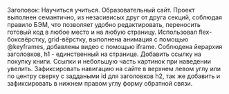 Заголовок: Научиться учиться.
Образовательный сайт. Проект выполнен семантично, из незасивисых друг от друга секций, соблюдая правило БЭМ, что позволяет удобно редактировать, переносить готовый код в любое место и на любую страницу. Использовал flex-боксвёрстку, grid-вёрстку, выполнена анимация с помощью @keyframes, добавлены видео с помощью iframe. Соблюдена йерархия заголовков, h1 - единственный на странице.
Добавить ссылку на покупку книги. Ссылки и небольшую часть картинок  при наведении увелить.  Зафиксировать навигацию на сайте в верхнем левом углу или по центру сверху с заддаными id для заголовков h2, так же добавить и зафиксировать в нижнем правом углу форму обратной связи.
